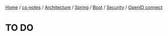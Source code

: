 [Home](https://mengxianbin.github.io) /
[cs-notes](https://mengxianbin.github.io/cs-notes/site) /
[Architecture](https://mengxianbin.github.io/cs-notes/site/Architecture) /
[Spring](https://mengxianbin.github.io/cs-notes/site/Architecture/Spring) /
[Boot](https://mengxianbin.github.io/cs-notes/site/Architecture/Spring/Boot) /
[Security](https://mengxianbin.github.io/cs-notes/site/Architecture/Spring/Boot/Security) /
[OpenID connect](https://mengxianbin.github.io/cs-notes/site/Architecture/Spring/Boot/Security/OpenID%20connect)

# TO DO

